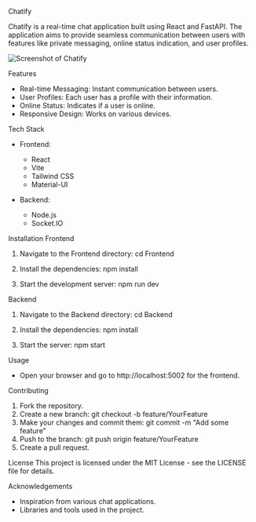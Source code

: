Chatify

Chatify is a real-time chat application built using React and FastAPI. The application aims to provide seamless communication between users with features like private messaging, online status indication, and user profiles.

![Screenshot of Chatify](./Frontend/public/UI_screenshot)

Features

- Real-time Messaging: Instant communication between users.
- User Profiles: Each user has a profile with their information.
- Online Status: Indicates if a user is online.
- Responsive Design: Works on various devices.

Tech Stack
- Frontend: 
  - React
  - Vite
  - Tailwind CSS
  - Material-UI

- Backend: 
  - Node.js
  - Socket.IO

Installation
Frontend

1. Navigate to the Frontend directory:
   cd Frontend

2. Install the dependencies:
   npm install

3. Start the development server:
   npm run dev

Backend

1. Navigate to the Backend directory:
   cd Backend

2. Install the dependencies:
   npm install

3. Start the server:
   npm start

Usage

- Open your browser and go to http://localhost:5002 for the frontend.


Contributing

1. Fork the repository.
2. Create a new branch:
   git checkout -b feature/YourFeature
3. Make your changes and commit them:
   git commit -m "Add some feature"
4. Push to the branch:
   git push origin feature/YourFeature
5. Create a pull request.

License
This project is licensed under the MIT License - see the LICENSE file for details.

Acknowledgements

- Inspiration from various chat applications.
- Libraries and tools used in the project.

